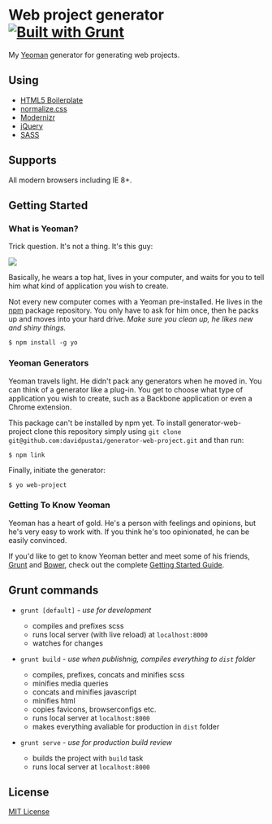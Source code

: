 # Web project generator [![Built with Grunt](https://cdn.gruntjs.com/builtwith.png)](http://gruntjs.com/)

My [Yeoman](http://yeoman.io) generator for generating web projects.


## Using
 * [HTML5 Boilerplate](https://html5boilerplate.com/)
 * [normalize.css](https://necolas.github.io/normalize.css/)
 * [Modernizr](http://modernizr.com/)
 * [jQuery](https://jquery.com/)
 * [SASS](http://sass-lang.com/)


## Supports

All modern browsers including IE 8+.


## Getting Started

### What is Yeoman?

Trick question. It's not a thing. It's this guy:

![](https://i.imgur.com/JHaAlBJ.png)

Basically, he wears a top hat, lives in your computer, and waits for you to tell him what kind of application you wish to create.

Not every new computer comes with a Yeoman pre-installed. He lives in the [npm](https://npmjs.org) package repository. You only have to ask for him once, then he packs up and moves into your hard drive. *Make sure you clean up, he likes new and shiny things.*

```
$ npm install -g yo
```

### Yeoman Generators

Yeoman travels light. He didn't pack any generators when he moved in. You can think of a generator like a plug-in. You get to choose what type of application you wish to create, such as a Backbone application or even a Chrome extension.

This package can't be installed by npm yet. To install generator-web-project clone this repository simply using `git clone git@github.com:davidpustai/generator-web-project.git` and than run:

```
$ npm link
```

<!---
To install generator-web-project from npm, run:

```
$ npm install -g generator-web-project
```
-->

Finally, initiate the generator:

```
$ yo web-project
```

### Getting To Know Yeoman

Yeoman has a heart of gold. He's a person with feelings and opinions, but he's very easy to work with. If you think he's too opinionated, he can be easily convinced.

If you'd like to get to know Yeoman better and meet some of his friends, [Grunt](http://gruntjs.com) and [Bower](http://bower.io), check out the complete [Getting Started Guide](https://github.com/yeoman/yeoman/wiki/Getting-Started).


## Grunt commands

 * `grunt [default]` - *use for development*
	* compiles and prefixes scss
	* runs local server (with live reload) at `localhost:8000`
	* watches for changes

 * `grunt build` - *use when publishnig, compiles everything to `dist` folder*
 	* compiles, prefixes, concats and minifies scss
 	* minifies media queries
 	* concats and minifies javascript
 	* minifies html
 	* copies favicons, browserconfigs etc.
 	* runs local server at `localhost:8000`
 	* makes everything avaliable for production in `dist` folder

 * `grunt serve` - *use for production build review*
 	* builds the project with `build` task
 	* runs local server at `localhost:8000`


## License

[MIT License](https://en.wikipedia.org/wiki/MIT_License)